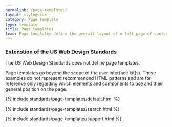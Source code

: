 ```yaml
---
permalink: /page-templates/
layout: styleguide
category: Page template
type: template
title: Page templates
lead: Page templates define the overall layout of a full page of content made up of elements and components.
---
```


<div class="usa-alert usa-alert-info">
  <div class="usa-alert-body">
    <h3 class="usa-alert-heading">Extenstion of the US Web Design Standards</h3>
    <p class="usa-alert-text">The US Web Design Standards does not define page templates.</p>
  </div>
</div>

<p>Page templates go beyond the scope of the user interface kit(s). These examples do not represent recommended HTML patterns and are for reference only regarding which elements and components to use and their general position on the page.</p>

{% include standards/page-templates/default.html %}

{% include standards/page-templates/search.html %}

{% include standards/page-templates/support.html %}
